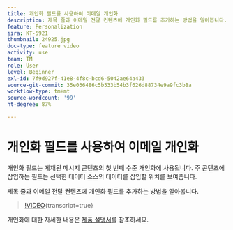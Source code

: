 ```yaml
---
title: 개인화 필드를 사용하여 이메일 개인화
description: 제목 줄과 이메일 전달 컨텐츠에 개인화 필드를 추가하는 방법을 알아봅니다.
feature: Personalization
jira: KT-5921
thumbnail: 24925.jpg
doc-type: feature video
activity: use
team: TM
role: User
level: Beginner
exl-id: 7f9d927f-41e8-4f8c-bcd6-5042ae64a433
source-git-commit: 35e036486c5b533b54b3f626d88734e9a9fc3b8a
workflow-type: tm+mt
source-wordcount: '99'
ht-degree: 87%

---
```


# 개인화 필드를 사용하여 이메일 개인화

개인화 필드는 게재된 메시지 콘텐츠의 첫 번째 수준 개인화에 사용됩니다. 주 콘텐츠에 삽입하는 필드는 선택한 데이터 소스의 데이터를 삽입할 위치를 보여줍니다.

제목 줄과 이메일 전달 컨텐츠에 개인화 필드를 추가하는 방법을 알아봅니다.

>[!VIDEO](https://video.tv.adobe.com/v/24925?quality=12&learn=on){transcript=true}

개인화에 대한 자세한 내용은 [제품 설명서](https://experienceleague.adobe.com/docs/campaign-classic/using/sending-messages/personalizing-deliveries/about-personalization.html?lang=ko)를 참조하세요.

